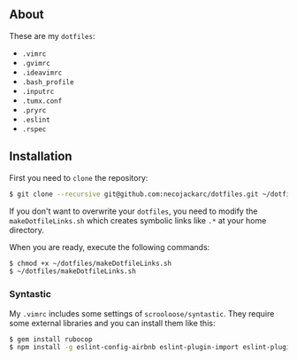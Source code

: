 ## About

These are my `dotfiles`:

* `.vimrc`
* `.gvimrc`
* `.ideavimrc`
* `.bash_profile`
* `.inputrc`
* `.tumx.conf`
* `.pryrc`
* `.eslint`
* `.rspec`

## Installation

First you need to `clone` the repository:

```sh
$ git clone --recursive git@github.com:necojackarc/dotfiles.git ~/dotfiles
```

If you don't want to overwrite your `dotfiles`, you need to modify the `makeDotfileLinks.sh` which creates symbolic links like `.*` at your home directory.

When you are ready, execute the following commands:

```sh
$ chmod +x ~/dotfiles/makeDotfileLinks.sh
$ ~/dotfiles/makeDotfileLinks.sh
```

### Syntastic
My `.vimrc` includes some settings of `scrooloose/syntastic`.
They require some external libraries and you can install them like this:

```sh
$ gem install rubocop
$ npm install -g eslint-config-airbnb eslint-plugin-import eslint-plugin-react eslint-plugin-jsx-a11y eslint
```
